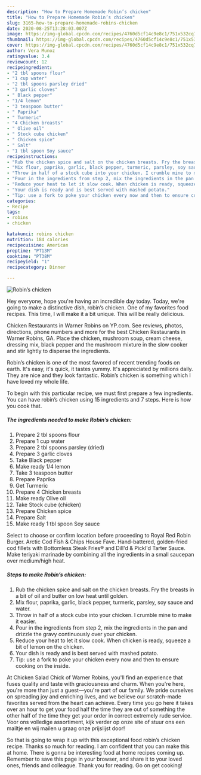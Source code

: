 ```yaml
---
description: "How to Prepare Homemade Robin’s chicken"
title: "How to Prepare Homemade Robin’s chicken"
slug: 3165-how-to-prepare-homemade-robins-chicken
date: 2020-08-25T13:28:03.007Z
image: https://img-global.cpcdn.com/recipes/4760d5cf14c9e8c1/751x532cq70/robins-chicken-recipe-main-photo.jpg
thumbnail: https://img-global.cpcdn.com/recipes/4760d5cf14c9e8c1/751x532cq70/robins-chicken-recipe-main-photo.jpg
cover: https://img-global.cpcdn.com/recipes/4760d5cf14c9e8c1/751x532cq70/robins-chicken-recipe-main-photo.jpg
author: Vera Munoz
ratingvalue: 3.4
reviewcount: 12
recipeingredient:
- "2 tbl spoons flour"
- "1 cup water"
- "2 tbl spoons parsley dried"
- "3 garlic cloves"
- " Black pepper"
- "1/4 lemon"
- "3 teaspoon butter"
- " Paprika"
- " Turmeric"
- "4 Chicken breasts"
- " Olive oil"
- " Stock cube chicken"
- " Chicken spice"
- " Salt"
- "1 tbl spoon Soy sauce"
recipeinstructions:
- "Rub the chicken spice and salt on the chicken breasts. Fry the breasts in a bit of oil and butter on low heat until golden."
- "Mix flour, paprika, garlic, black pepper, turmeric, parsley, soy sauce and water."
- "Throw in half of a stock cube into your chicken. I crumble mine to make it easier."
- "Pour in the ingredients from step 2, mix the ingredients in the pan and drizzle the gravy continuously over your chicken."
- "Reduce your heat to let it slow cook. When chicken is ready, squeeze a bit of lemon on the chicken."
- "Your dish is ready and is best served with mashed potato."
- "Tip: use a fork to poke your chicken every now and then to ensure cooking on the inside."
categories:
- Recipe
tags:
- robins
- chicken

katakunci: robins chicken 
nutrition: 184 calories
recipecuisine: American
preptime: "PT13M"
cooktime: "PT38M"
recipeyield: "1"
recipecategory: Dinner

---
```



![Robin’s chicken](https://img-global.cpcdn.com/recipes/4760d5cf14c9e8c1/751x532cq70/robins-chicken-recipe-main-photo.jpg)

Hey everyone, hope you're having an incredible day today. Today, we're going to make a distinctive dish, robin’s chicken. One of my favorites food recipes. This time, I will make it a bit unique. This will be really delicious.

Chicken Restaurants in Warner Robins on YP.com. See reviews, photos, directions, phone numbers and more for the best Chicken Restaurants in Warner Robins, GA. Place the chicken, mushroom soup, cream cheese, dressing mix, black pepper and the mushroom mixture in the slow cooker and stir lightly to disperse the ingredients.

Robin’s chicken is one of the most favored of recent trending foods on earth. It's easy, it's quick, it tastes yummy. It's appreciated by millions daily. They are nice and they look fantastic. Robin’s chicken is something which I have loved my whole life.


To begin with this particular recipe, we must first prepare a few ingredients. You can have robin’s chicken using 15 ingredients and 7 steps. Here is how you cook that.

<!--inarticleads1-->

##### The ingredients needed to make Robin’s chicken:

1. Prepare 2 tbl spoons flour
1. Prepare 1 cup water
1. Prepare 2 tbl spoons parsley (dried)
1. Prepare 3 garlic cloves
1. Take  Black pepper
1. Make ready 1/4 lemon
1. Take 3 teaspoon butter
1. Prepare  Paprika
1. Get  Turmeric
1. Prepare 4 Chicken breasts
1. Make ready  Olive oil
1. Take  Stock cube (chicken)
1. Prepare  Chicken spice
1. Prepare  Salt
1. Make ready 1 tbl spoon Soy sauce


Select to choose or confirm location before proceeding to Royal Red Robin Burger. Arctic Cod Fish &amp; Chips House Fave. Hand-battered, golden-fried cod fillets with Bottomless Steak Fries® and Dill&#39;d &amp; Pickl&#39;d Tarter Sauce. Make teriyaki marinade by combining all the ingredients in a small saucepan over medium/high heat. 

<!--inarticleads2-->

##### Steps to make Robin’s chicken:

1. Rub the chicken spice and salt on the chicken breasts. Fry the breasts in a bit of oil and butter on low heat until golden.
1. Mix flour, paprika, garlic, black pepper, turmeric, parsley, soy sauce and water.
1. Throw in half of a stock cube into your chicken. I crumble mine to make it easier.
1. Pour in the ingredients from step 2, mix the ingredients in the pan and drizzle the gravy continuously over your chicken.
1. Reduce your heat to let it slow cook. When chicken is ready, squeeze a bit of lemon on the chicken.
1. Your dish is ready and is best served with mashed potato.
1. Tip: use a fork to poke your chicken every now and then to ensure cooking on the inside.


At Chicken Salad Chick of Warner Robins, you&#39;ll find an experience that fuses quality and taste with graciousness and charm. When you&#39;re here, you&#39;re more than just a guest—you&#39;re part of our family. We pride ourselves on spreading joy and enriching lives, and we believe our scratch-made favorites served from the heart can achieve. Every time you go here it takes over an hour to get your food half the time they are out of something the other half of the time they get your order in correct extremely rude service. Voor ons volledige assortiment, kijk verder op onze site of stuur ons een mailtje en wij mailen u graag onze prijslijst door! 

So that is going to wrap it up with this exceptional food robin’s chicken recipe. Thanks so much for reading. I am confident that you can make this at home. There is gonna be interesting food at home recipes coming up. Remember to save this page in your browser, and share it to your loved ones, friends and colleague. Thank you for reading. Go on get cooking!

